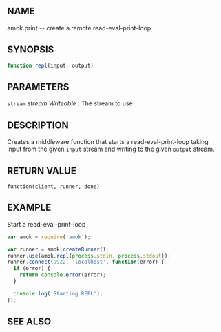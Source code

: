 ## NAME

amok.print -- create a remote read-eval-print-loop

## SYNOPSIS

```js
function repl(input, output)
```

## PARAMETERS
`stream` *stream.Writeable*
:   The stream to use

## DESCRIPTION

Creates a middleware function that starts a read-eval-print-loop taking input
from the given `input` stream and writing to the given `output` stream.

## RETURN VALUE

`function(client, runner, done)`

## EXAMPLE
Start a read-eval-print-loop

```js
var amok = require('amok');

var runner = amok.createRunner();
runner.use(amok.repl(process.stdin, process.stdout));
runner.connect(9922, 'localhost', function(error) {
  if (error) {
    return console.error(error);
  }

  console.log('Starting REPL');
});
```

## SEE ALSO
